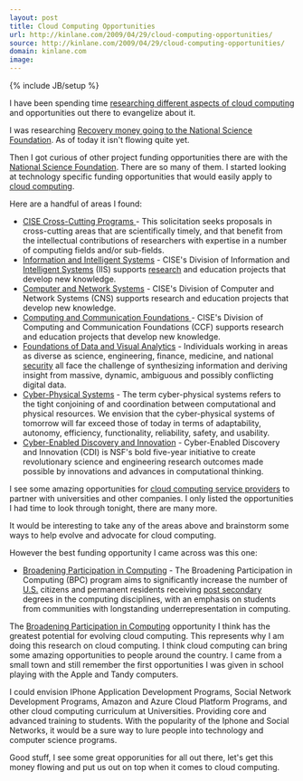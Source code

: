 ```yaml
---
layout: post
title: Cloud Computing Opportunities
url: http://kinlane.com/2009/04/29/cloud-computing-opportunities/
source: http://kinlane.com/2009/04/29/cloud-computing-opportunities/
domain: kinlane.com
image: 
---
```

{% include JB/setup %}<p>I have been spending time <a href="http://cloud.kinlane.com">researching different aspects of cloud computing</a> and opportunities out there to evangelize about it.<p></p>
I was researching <a href="http://www.recovery.gov/?q=content/agency-summary&amp;agency_code=49">Recovery money going to the National Science Foundation</a>. As of today it isn't flowing quite yet.<p></p>
Then I got curious of other project funding opportunities there are with the <a href="http://www.nsf.gov">National Science Foundation</a>. There are so many of them. I started looking at technology specific funding opportunities that would easily apply to <a class="zem_slink" title="Cloud Computing" rel="wikinvest" href="http://www.wikinvest.com/concept/Cloud_Computing">cloud computing</a>.<p></p>
Here are a handful of areas I found:
<ul class="mainlist">
	<li><a href="http://sites.google.com/a/kinlane.com/cloud-computing/federal-government/agencies/national-science-foundation/cise-cross-cutting-programs">CISE Cross-Cutting Programs </a>- This solicitation seeks proposals in cross-cutting areas that are scientifically timely, and that benefit from the intellectual contributions of researchers with expertise in a number of computing fields and/or sub-fields.</li>
	<li><a href="http://sites.google.com/a/kinlane.com/cloud-computing/federal-government/agencies/national-science-foundation/information-and-intelligent-systems">Information and Intelligent Systems</a> - CISE's Division of Information and <a class="zem_slink" title="Intelligent Systems" rel="homepage" href="http://www.intsys.co.jp/">Intelligent Systems</a> (IIS) supports <a class="zem_slink" title="Research" rel="wikipedia" href="http://en.wikipedia.org/wiki/Research">research</a> and education projects that develop new knowledge.</li>
	<li><a href="http://sites.google.com/a/kinlane.com/cloud-computing/federal-government/agencies/national-science-foundation/computer-and-network-systems">Computer and Network Systems</a> - CISE's Division of Computer and Network Systems (CNS) supports research and education projects that develop new knowledge.</li>
	<li><a href="http://sites.google.com/a/kinlane.com/cloud-computing/federal-government/agencies/national-science-foundation/computing-and-communication-foundations">Computing and Communication Foundations </a>- CISE's Division of Computing and Communication Foundations (CCF) supports research and education projects that develop new knowledge.</li>
	<li><a href="http://sites.google.com/a/kinlane.com/cloud-computing/federal-government/agencies/national-science-foundation/foundations-of-data-and-visual-analytics">Foundations of Data and Visual Analytics</a> - Individuals working in areas as diverse as science, engineering, finance, medicine, and national <a class="zem_slink" title="National security" rel="wikipedia" href="http://en.wikipedia.org/wiki/National_security">security</a> all face the challenge of synthesizing information and deriving insight from massive, dynamic, ambiguous and possibly conflicting digital data.</li>
	<li><a href="http://sites.google.com/a/kinlane.com/cloud-computing/federal-government/agencies/national-science-foundation/cyber-physical-systems">Cyber-Physical Systems</a> - The term cyber-physical systems refers to the tight conjoining of and coordination between computational and physical resources. We envision that the cyber-physical systems of tomorrow will far exceed those of today in terms of adaptability, autonomy, efficiency, functionality, reliability, safety, and usability.</li>
	<li><a href="http://sites.google.com/a/kinlane.com/cloud-computing/federal-government/agencies/national-science-foundation/cyber-enabled-discovery-and-innovation">Cyber-Enabled Discovery and Innovation</a> - Cyber-Enabled Discovery and Innovation (CDI) is NSF's bold five-year initiative to create revolutionary science and engineering research outcomes made possible by innovations and advances in computational thinking.</li>
</ul>
I see some amazing opportunities for <a href="http://sites.google.com/a/kinlane.com/cloud-computing/players">cloud computing service providers</a> to partner with universities and other companies. I only listed the opportunities I had time to look through tonight, there are many more.<p></p>
It would be interesting to take any of the areas above and brainstorm some ways to help evolve and advocate for cloud computing.<p></p>
However the best funding opportunity I came across was this one:
<ul class="mainlist">
	<li><a href="http://sites.google.com/a/kinlane.com/cloud-computing/federal-government/agencies/national-science-foundation/broadening-participation-in-computing">Broadening Participation in Computing</a> - The Broadening Participation in Computing (BPC) program aims to significantly increase the number of <a class="zem_slink" title="United States" rel="geolocation" href="http://maps.google.com/maps?ll=38.8833333333,-77.0166666667&amp;spn=10.0,10.0&amp;q=38.8833333333,-77.0166666667%20%28United%20States%29&amp;t=h">U.S.</a> citizens and permanent residents receiving <a class="zem_slink" title="Higher education" rel="wikipedia" href="http://en.wikipedia.org/wiki/Higher_education">post secondary</a> degrees in the computing disciplines, with an emphasis on students from communities with longstanding underrepresentation in computing.</li>
</ul>
The <a href="http://sites.google.com/a/kinlane.com/cloud-computing/federal-government/agencies/national-science-foundation/broadening-participation-in-computing">Broadening Participation in Computing</a> opportunity I think has the greatest potential for evolving cloud computing. This represents why I am doing this research on cloud computing. I think cloud computing can bring some amazing opportunities to people around the country. I came from a small town and still remember the first opportunities I was given in school playing with the Apple and Tandy computers.<p></p>
I could envision IPhone Application Development Programs, Social Network Development Programs, Amazon and Azure Cloud Platform Programs, and other cloud computing curriculum at Universities. Providing core and advanced training to students. With the popularity of the Iphone and Social Networks, it would be a sure way to lure people into technology and computer science programs.<p></p>
Good stuff, I see some great opporunities for all out there, let's get this money flowing and put us out on top when it comes to cloud computing.
</p>
